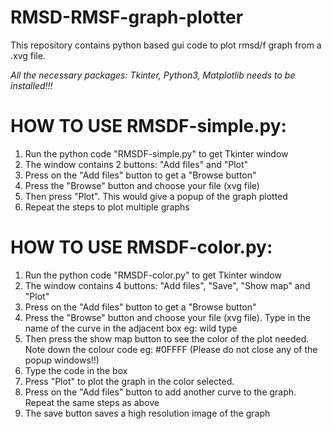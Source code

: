 # RMSD-RMSF-graph-plotter
This repository contains python based gui code to plot rmsd/f graph from a .xvg file.

*All the necessary packages: Tkinter, Python3, Matplotlib needs to be installed!!!*


HOW TO USE RMSDF-simple.py:
==============================================================================
1. Run the python code "RMSDF-simple.py" to get Tkinter window
2. The window contains 2 buttons: "Add files" and "Plot"
3. Press on the "Add files" button to get a "Browse button"
4. Press the "Browse" button and choose your file (xvg file)
5. Then press "Plot". This would give a popup of the graph plotted
6. Repeat the steps to plot multiple graphs

HOW TO USE RMSDF-color.py:
=============================================================================
1. Run the python code "RMSDF-color.py" to get Tkinter window
2. The window contains 4 buttons: "Add files", "Save", "Show map" and "Plot"
3. Press on the "Add files" button to get a "Browse button"
4. Press the "Browse" button and choose your file (xvg file). Type in the name of the curve in the adjacent box eg: wild type
5. Then press the show map button to see the color of the plot needed. Note down the colour code eg: #0FFFF (Please do not close any of the popup windows!!)
6. Type the code in the box
7. Press "Plot" to plot the graph in the color selected. 
8. Press on the "Add files" button to add another curve to the graph. Repeat the same steps as above
9. The save button saves a high resolution image of the graph
